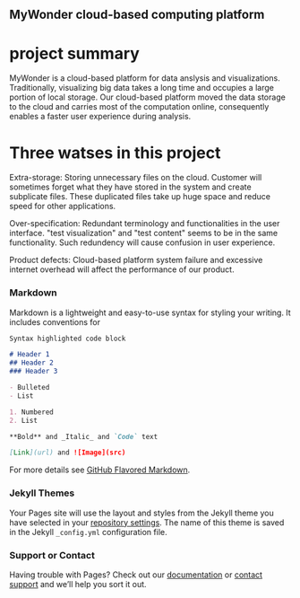## MyWonder cloud-based computing platform  
# project summary
MyWonder is a cloud-based platform for data anslysis and visualizations. Traditionally, visualizing big data takes a long time and occupies a large portion of local storage. Our cloud-based platform moved the data storage to the cloud and carries most of the computation online, consequently enables a faster user experience during analysis.
# Three watses in this project  
Extra-storage: Storing unnecessary files on the cloud. Customer will sometimes forget what they have stored in the system and create subplicate files. These duplicated files take up huge space and reduce speed for other applications.  

Over-specification: Redundant terminology and functionalities in the user interface. "test visualization" and "test content" seems to be in the same functionality. Such redundency will cause confusion in user experience.  

Product defects: Cloud-based platform system failure and excessive internet overhead will affect the performance of our product.  


### Markdown

Markdown is a lightweight and easy-to-use syntax for styling your writing. It includes conventions for

```markdown
Syntax highlighted code block

# Header 1
## Header 2
### Header 3

- Bulleted
- List

1. Numbered
2. List

**Bold** and _Italic_ and `Code` text

[Link](url) and ![Image](src)
```

For more details see [GitHub Flavored Markdown](https://guides.github.com/features/mastering-markdown/).

### Jekyll Themes

Your Pages site will use the layout and styles from the Jekyll theme you have selected in your [repository settings](https://github.com/RuohanRYAN/MyWonder/settings). The name of this theme is saved in the Jekyll `_config.yml` configuration file.

### Support or Contact

Having trouble with Pages? Check out our [documentation](https://docs.github.com/categories/github-pages-basics/) or [contact support](https://github.com/contact) and we’ll help you sort it out.
